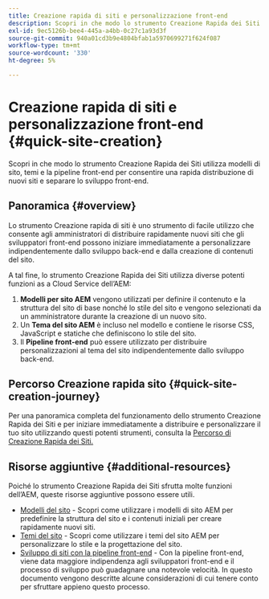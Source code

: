 ```yaml
---
title: Creazione rapida di siti e personalizzazione front-end
description: Scopri in che modo lo strumento Creazione Rapida dei Siti utilizza modelli di sito, temi e la pipeline front-end per consentire una rapida distribuzione di nuovi siti e separare lo sviluppo front-end.
exl-id: 9ec5126b-bee4-445a-a4bb-0c27c1a93d3f
source-git-commit: 940a01cd3b9e4804bfab1a5970699271f624f087
workflow-type: tm+mt
source-wordcount: '330'
ht-degree: 5%

---
```


# Creazione rapida di siti e personalizzazione front-end {#quick-site-creation}

Scopri in che modo lo strumento Creazione Rapida dei Siti utilizza modelli di sito, temi e la pipeline front-end per consentire una rapida distribuzione di nuovi siti e separare lo sviluppo front-end.

## Panoramica {#overview}

Lo strumento Creazione rapida di siti è uno strumento di facile utilizzo che consente agli amministratori di distribuire rapidamente nuovi siti che gli sviluppatori front-end possono iniziare immediatamente a personalizzare indipendentemente dallo sviluppo back-end e dalla creazione di contenuti del sito.

A tal fine, lo strumento Creazione Rapida dei Siti utilizza diverse potenti funzioni as a Cloud Service dell’AEM:

1. **Modelli per sito AEM** vengono utilizzati per definire il contenuto e la struttura del sito di base nonché lo stile del sito e vengono selezionati da un amministratore durante la creazione di un nuovo sito.
1. Un **Tema del sito AEM** è incluso nel modello e contiene le risorse CSS, JavaScript e statiche che definiscono lo stile del sito.
1. Il **Pipeline front-end** può essere utilizzato per distribuire personalizzazioni al tema del sito indipendentemente dallo sviluppo back-end.

## Percorso Creazione rapida sito {#quick-site-creation-journey}

Per una panoramica completa del funzionamento dello strumento Creazione Rapida dei Siti e per iniziare immediatamente a distribuire e personalizzare il tuo sito utilizzando questi potenti strumenti, consulta la [Percorso di Creazione Rapida dei Siti.](/help/journey-sites/quick-site/overview.md)

## Risorse aggiuntive {#additional-resources}

Poiché lo strumento Creazione Rapida dei Siti sfrutta molte funzioni dell’AEM, queste risorse aggiuntive possono essere utili.

* [Modelli del sito](/help/sites-cloud/administering/site-creation/site-templates.md) - Scopri come utilizzare i modelli di sito AEM per predefinire la struttura del sito e i contenuti iniziali per creare rapidamente nuovi siti.
* [Temi del sito](/help/sites-cloud/administering/site-creation/site-themes.md) - Scopri come utilizzare i temi del sito AEM per personalizzare lo stile e la progettazione del sito.
* [Sviluppo di siti con la pipeline front-end](/help/implementing/developing/introduction/developing-with-front-end-pipelines.md) - Con la pipeline front-end, viene data maggiore indipendenza agli sviluppatori front-end e il processo di sviluppo può guadagnare una notevole velocità. In questo documento vengono descritte alcune considerazioni di cui tenere conto per sfruttare appieno questo processo.
